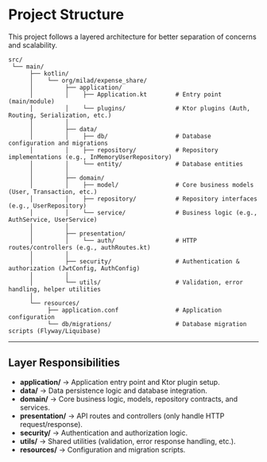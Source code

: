 # Project Structure

This project follows a layered architecture for better separation of concerns and scalability.

```
src/
 └── main/
      ├── kotlin/
      │    └── org/milad/expense_share/
      │         ├── application/           
      │         │    ├── Application.kt        # Entry point (main/module)
      │         │    └── plugins/              # Ktor plugins (Auth, Routing, Serialization, etc.)
      │         │
      │         ├── data/                      
      │         │    ├── db/                   # Database configuration and migrations
      │         │    ├── repository/           # Repository implementations (e.g., InMemoryUserRepository)
      │         │    └── entity/               # Database entities
      │         │
      │         ├── domain/                    
      │         │    ├── model/                # Core business models (User, Transaction, etc.)
      │         │    ├── repository/           # Repository interfaces (e.g., UserRepository)
      │         │    └── service/              # Business logic (e.g., AuthService, UserService)
      │         │
      │         ├── presentation/              
      │         │    └── auth/                 # HTTP routes/controllers (e.g., authRoutes.kt)
      │         │
      │         ├── security/                  # Authentication & authorization (JwtConfig, AuthConfig)
      │         │
      │         └── utils/                     # Validation, error handling, helper utilities
      │
      └── resources/
           ├── application.conf                # Application configuration
           └── db/migrations/                  # Database migration scripts (Flyway/Liquibase)
```

---

## Layer Responsibilities

- **application/** → Application entry point and Ktor plugin setup.
- **data/** → Data persistence logic and database integration.
- **domain/** → Core business logic, models, repository contracts, and services.
- **presentation/** → API routes and controllers (only handle HTTP request/response).
- **security/** → Authentication and authorization logic.
- **utils/** → Shared utilities (validation, error response handling, etc.).
- **resources/** → Configuration and migration scripts.  
